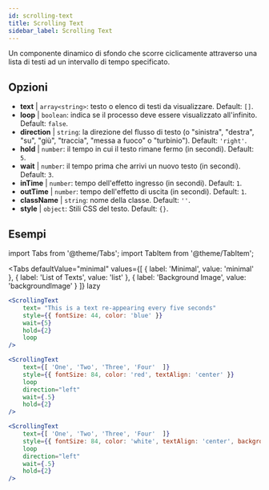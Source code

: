 ```yaml
---
id: scrolling-text
title: Scrolling Text
sidebar_label: Scrolling Text
---
```


Un componente dinamico di sfondo che scorre ciclicamente attraverso una lista di testi ad un intervallo di tempo specificato.

## Opzioni

* __text__ | `array<string>`: testo o elenco di testi da visualizzare. Default: `[]`.
* __loop__ | `boolean`: indica se il processo deve essere visualizzato all'infinito. Default: `false`.
* __direction__ | `string`: la direzione del flusso di testo (o "sinistra", "destra", "su", "giù", "traccia", "messa a fuoco" o "turbinio"). Default: `'right'`.
* __hold__ | `number`: il tempo in cui il testo rimane fermo (in secondi). Default: `5`.
* __wait__ | `number`: il tempo prima che arrivi un nuovo testo (in secondi). Default: `3`.
* __inTime__ | `number`: tempo dell'effetto ingresso (in secondi). Default: `1`.
* __outTime__ | `number`: tempo dell'effetto di uscita (in secondi). Default: `1`.
* __className__ | `string`: nome della classe. Default: `''`.
* __style__ | `object`: Stili CSS del testo. Default: `{}`.


## Esempi


import Tabs from '@theme/Tabs';
import TabItem from '@theme/TabItem';

<Tabs
    defaultValue="minimal"
    values={[
        { label: 'Minimal', value: 'minimal' },
        { label: 'List of Texts', value: 'list' },
        { label: 'Background Image', value: 'backgroundImage' }
    ]}
    lazy
>

<TabItem value="minimal">

```jsx live
<ScrollingText
    text= "This is a text re-appearing every five seconds"
    style={{ fontSize: 44, color: 'blue' }}
    wait={5}
    hold={2}
    loop
/>
```

</TabItem>

<TabItem value="list">

```jsx live
<ScrollingText
    text={[ 'One', 'Two', 'Three', 'Four'  ]}
    style={{ fontSize: 84, color: 'red', textAlign: 'center' }}
    loop
    direction="left"
    wait={.5}
    hold={2}
/>
```

</TabItem>

<TabItem value="backgroundImage">

```jsx live
<ScrollingText
    text={[ 'One', 'Two', 'Three', 'Four'  ]}
    style={{ fontSize: 84, color: 'white', textAlign: 'center', backgroundImage: 'url(https://bit.ly/3qlRgoR)', backgroundSize: '1200px 200px' }}
    loop
    direction="left"
    wait={.5}
    hold={2}
/>
```

</TabItem>

</Tabs>
